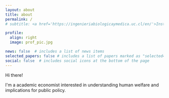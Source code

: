 ```yaml
---
layout: about
title: about
permalink: /
# subtitle: <a href='https://ingenieriabiologicaymedica.uc.cl/en/'>Institute for Biological and Medical Engineering, PUC</a>.

profile:
  align: right
  image: prof_pic.jpg

news: false  # includes a list of news items
selected_papers: false # includes a list of papers marked as "selected={true}"
social: false  # includes social icons at the bottom of the page
---
```


Hi there! 

I'm a academic economist interested in understanding human welfare and implications for public policy.
